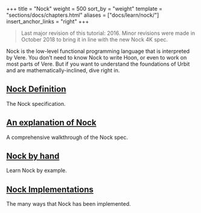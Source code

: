 +++
title = "Nock"
weight = 500
sort_by = "weight"
template = "sections/docs/chapters.html"
aliases = ["docs/learn/nock/"]
insert_anchor_links = "right"
+++
> Last major revision of this tutorial: 2016.  Minor revisions were made in October 2018 to bring it in line with the new Nock 4K spec.

Nock is the low-level functional programming language that is interpreted by Vere. You don't need to know Nock to write Hoon, or even to work on most parts of Vere.  But if you want to understand the foundations of Urbit and are mathematically-inclined, dive right in.

## [Nock Definition](@/docs/nock/definition.md)

The Nock specification.

## [An explanation of Nock](@/docs/nock/explanation.md)

A comprehensive walkthrough of the Nock spec.

## [Nock by hand](@/docs/nock/example.md)

Learn Nock by example.

## [Nock Implementations](@/docs/nock/implementations.md)

The many ways that Nock has been implemented.
